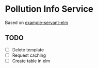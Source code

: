 # Pollution Info Service

Based on [example-servant-elm](https://github.com/haskell-servant/example-servant-elm)


## TODO

- [ ] Delete template
- [ ] Request caching
- [ ] Create table in elm